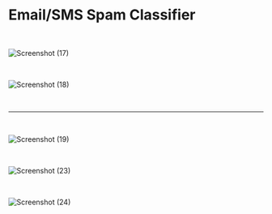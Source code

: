 # Email/SMS Spam Classifier

<br>

![Screenshot (17)](https://github.com/user-attachments/assets/61b6de1c-b581-4069-989b-b9b1a2c41d17)

<br>

![Screenshot (18)](https://github.com/user-attachments/assets/d7028574-3d59-4648-ae7e-5deff0aa45fb)

<br>
<hr>
<br>

![Screenshot (19)](https://github.com/user-attachments/assets/6a681e27-55b0-4cfa-91eb-491983f9a2c1)

<br>

![Screenshot (23)](https://github.com/user-attachments/assets/5ca04945-4d13-4bbd-8117-5e5afc2b6b6c)

<br>

![Screenshot (24)](https://github.com/user-attachments/assets/7d2c9d3a-2cee-4d81-88fc-e8a8aacf819f)
